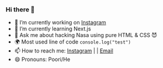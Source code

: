 ### Hi there 👋


- 🔭 I’m currently working on [Instagram](https://www.instagram.com/junior.coders/)
- 🌱 I’m currently learning Next.js
- 💬 Ask me about hacking Nasa using pure HTML & CSS  😈
- 🌍 Most used line of code `console.log("test")`
- 📫 How to reach me: [Instagram](https://www.instagram.com/this.poori/) | | [Email](mailto:pooriafaramarzian@gamil.com)
- 😄 Pronouns: Poori/He
